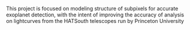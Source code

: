 This project is focused on modeling structure of subpixels for accurate exoplanet detection, with the intent of improving the accuracy of analysis on lightcurves from the HATSouth telescopes run by Princeton University 